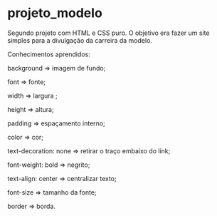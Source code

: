 # projeto_modelo
Segundo projeto com HTML e CSS puro. O objetivo era fazer um site simples para a divulgação da carreira da modelo.

Conhecimentos aprendidos:

background => imagem de fundo;

font => fonte;

width => largura ;

height => altura;

padding => espaçamento interno;

color => cor;

text-decoration: none => retirar o traço embaixo do link;

font-weight: bold => negrito;

text-align: center => centralizar texto;

font-size  => tamanho da fonte;

border => borda.
